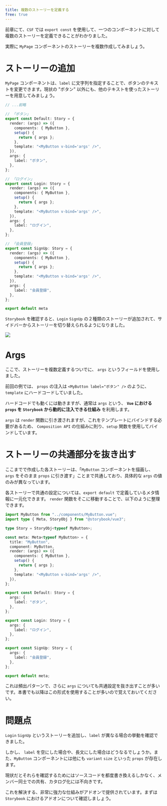 ```yaml
---
title: 複数のストーリーを定義する
free: true
---
```


前章にて、`CSF` では `export const` を使用して、一つのコンポーネントに対して複数のストーリーを定義できることがわかりました。

実際に `MyPage` コンポーネントのストーリーを複数作成してみましょう。

# ストーリーの追加

`MyPage` コンポーネントは、`label` に文字列を指定することで、ボタンのテキストを変更できます。現状の "ボタン" 以外にも、他のテキストを使ったストーリーを用意してみましょう。

```ts:src/stories/counter.stories.ts
// ...前略

// 「ボタン」
export const Default: Story = {
  render: (args) => ({
    components: { MyButton },
    setup() {
      return { args };
    },
    template: "<MyButton v-bind='args' />",
  }),
  args: {
    label: "ボタン",
  },
};

// 「ログイン」
export const Login: Story = {
  render: (args) => ({
    components: { MyButton },
    setup() {
      return { args };
    },
    template: "<MyButton v-bind='args' />",
  }),
  args: {
    label: "ログイン",
  },
};

// 「会員登録」
export const SignUp: Story = {
  render: (args) => ({
    components: { MyButton },
    setup() {
      return { args };
    },
    template: "<MyButton v-bind='args' />",
  }),
  args: {
    label: "会員登録",
  },
};

export default meta
```

`Storybook` を確認すると、`Login` `SignUp` の２種類のストーリーが追加されて、サイドバーからストーリーを切り替えられるようになりました。

![](https://storage.googleapis.com/zenn-user-upload/eadc6f0b996e-20221225.gif)

# Args

ここで、ストーリーを複数定義するついでに、 `args` というフィールドを使用しました。

前回の例では、 `props` の注入は `<MyButton label="ボタン" />` のように、 `template` にハードコードしていました。

ハードコードでも動くには動きますが、通常は `args` という、 **`Vue` における `props` を `Storybook` から動的に注入できる仕組み** を利用します。

`args` は `render` 関数に引き渡されますが、これをテンプレートにバインドする必要があるため、 `Composition API` の仕組みに則り、`setup` 関数を使用してバインドしています。

# ストーリーの共通部分を抜き出す

ここまでで作成した各ストーリーは、「`MyButton` コンポーネントを描画し、 `args` をそのまま `props` に引き渡す」ことまで共通しており、具体的な `args` の値のみが異なっています。

各ストーリーで共通の設定については、`export default` で定義しているメタ情報に一元化できます。 `render` 関数をそこに移動することで、以下のように整理できます。

```ts:src/stories/MyButton.stories.ts
import MyButton from "../components/MyButton.vue";
import type { Meta, StoryObj } from "@storybook/vue3";

type Story = StoryObj<typeof MyButton>;

const meta: Meta<typeof MyButton> = {
  title: "MyButton",
  component: MyButton,
  render: (args) => ({
    components: { MyButton },
    setup() {
      return { args };
    },
    template: "<MyButton v-bind='args' />",
  }),
};

export const Default: Story = {
  args: {
    label: "ボタン",
  },
};

export const Login: Story = {
  args: {
    label: "ログイン",
  },
};

export const SignUp: Story = {
  args: {
    label: "会員登録",
  },
};

export default meta;
```

これは頻出パターンで、さらに `args` についても共通設定を抜き出すことが多いです。本書でも以降はこの形式を使用することが多いので覚えておいてください。

# 問題点

`Login` `SignUp` というストーリーを追加し、`label` が異なる場合の挙動を確認できました。

しかし、 `label` を空にした場合や、長文にした場合はどうなるでしょうか。また、`MyButton` コンポーネントには他にも `variant` `size` といった `props` が存在します。

現状だとそれらを確認するためにはソースコードを都度書き換えるしかなく、メンバー同士での共有、カタログ化には不向きです。

これを解決する、非常に強力な仕組みがアドオンで提供されています。まずは `Storybook` におけるアドオンについて確認しましょう。
